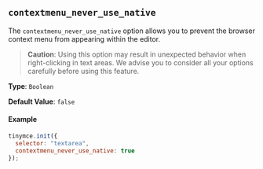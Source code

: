 ## `contextmenu_never_use_native`

The `contextmenu_never_use_native` option allows you to prevent the browser context menu from appearing within the editor.

> **Caution**: Using this option may result in unexpected behavior when right-clicking in text areas. We advise you to consider all your options carefully before using this feature.

**Type**: `Boolean`

**Default Value**: `false`

#### Example

```js
tinymce.init({
  selector: "textarea",
  contextmenu_never_use_native: true
});
```